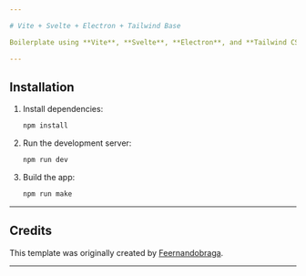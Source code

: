 ```yaml
---

# Vite + Svelte + Electron + Tailwind Base

Boilerplate using **Vite**, **Svelte**, **Electron**, and **Tailwind CSS**.

---
```


## Installation


1. Install dependencies:

   ```bash
   npm install
   ```

2. Run the development server:

   ```bash
   npm run dev
   ```

3. Build the app:

   ```bash
   npm run make
   ```

---

## Credits

This template was originally created by [Feernandobraga](https://github.com/feernandobraga).

---
